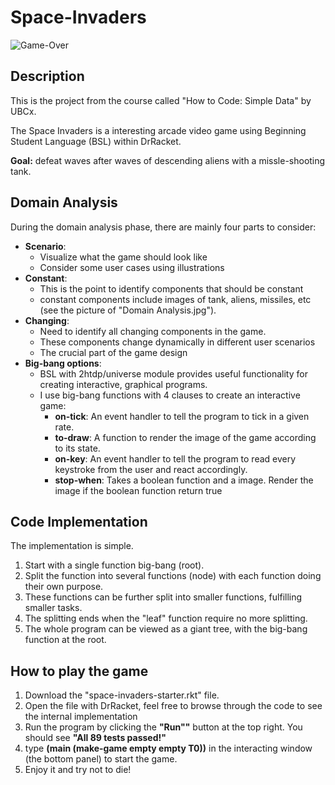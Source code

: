 # Space-Invaders

![Game-Over](https://user-images.githubusercontent.com/91551415/214528728-04894819-319f-4b6f-8f27-36b57426139b.PNG)
## Description
This is the project from the course called "How to Code: Simple Data" by UBCx.

The Space Invaders is a interesting arcade video game using Beginning Student Language (BSL) within DrRacket. 

**Goal:** defeat waves after waves of descending aliens with a missle-shooting tank.

## Domain Analysis
During the domain analysis phase, there are mainly four parts to consider:
- **Scenario**:
	- Visualize what the game should look like
	- Consider some user cases using illustrations
- **Constant**:
	- This is the point to identify components that should be constant
	- constant components include images of tank, aliens, missiles, etc (see the picture of "Domain Analysis.jpg").
- **Changing**:
	- Need to identify all changing components in the game.
	- These components change dynamically in different user scenarios
	- The crucial part of the game design
- **Big-bang options**:
	- BSL with 2htdp/universe module provides useful functionality for creating interactive, graphical programs.
	- I use big-bang functions with 4 clauses to create an interactive game:
		- **on-tick**: An event handler to tell the program to tick in a given rate.
		- **to-draw**: A function to render the image of the game according to its state.
		- **on-key**: An event handler to tell the program to read every keystroke from the user and react accordingly.
		- **stop-when**: Takes a boolean function and a image. Render the image if the boolean function return true

## Code Implementation
The implementation is simple. 
1. Start with a single function big-bang (root).
2. Split the function into several functions (node) with each function doing their own purpose.
3. These functions can be further split into smaller functions, fulfilling smaller tasks.
4. The splitting ends when the "leaf" function require no more splitting.
5. The whole program can be viewed as a giant tree, with the big-bang function at the root.

## How to play the game
1. Download the "space-invaders-starter.rkt" file.
2. Open the file with DrRacket, feel free to browse through the code to see the internal implementation
3. Run the program by clicking the **"Run""** button at the top right. You should see **"All 89 tests passed!"**
4. type **(main (make-game empty empty T0))** in the interacting window (the bottom panel) to start the game.
4. Enjoy it and try not to die!


